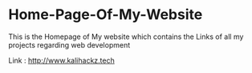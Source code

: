 # Home-Page-Of-My-Website
This is the Homepage of My website which contains the Links of all my projects regarding web development

Link : http://www.kalihackz.tech
